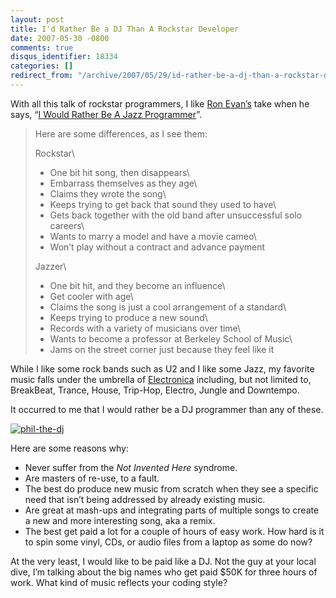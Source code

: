 ```yaml
---
layout: post
title: I'd Rather Be a DJ Than A Rockstar Developer
date: 2007-05-30 -0800
comments: true
disqus_identifier: 18334
categories: []
redirect_from: "/archive/2007/05/29/id-rather-be-a-dj-than-a-rockstar-developer.aspx/"
---
```


With all this talk of rockstar programmers, I like [Ron
Evan’s](http://deadprogrammersociety.blogspot.com/ "Ron Even’s Blog")
take when he says, “[I Would Rather Be A Jazz
Programmer](http://deadprogrammersociety.blogspot.com/2007/05/i-would-rather-be-jazz-programmer.html "Jazz Programmer")”.

> Here are some differences, as I see them:
>
> Rockstar\
> - One bit hit song, then disappears\
> - Embarrass themselves as they age\
> - Claims they wrote the song\
> - Keeps trying to get back that sound they used to have\
> - Gets back together with the old band after unsuccessful solo
> careers\
> - Wants to marry a model and have a movie cameo\
> - Won’t play without a contract and advance payment
>
> Jazzer\
> - One bit hit, and they become an influence\
> - Get cooler with age\
> - Claims the song is just a cool arrangement of a standard\
> - Keeps trying to produce a new sound\
> - Records with a variety of musicians over time\
> - Wants to become a professor at Berkeley School of Music\
> - Jams on the street corner just because they feel like it

While I like some rock bands such as U2 and I like some Jazz, my
favorite music falls under the umbrella of
[Electronica](http://www.di.fm/edmguide/edmguide.html "Ishkur’s Guide to Electronic Music")
including, but not limited to, BreakBeat, Trance, House, Trip-Hop,
Electro, Jungle and Downtempo.

It occurred to me that I would rather be a DJ programmer than any of
these.

[![phil-the-dj](https://haacked.com/images/haacked_com/WindowsLiveWriter/IdRatherBeaDJThanARockstarDeveloper_14654/phil-the-dj_thumb.jpg)](https://haacked.com/images/haacked_com/WindowsLiveWriter/IdRatherBeaDJThanARockstarDeveloper_14654/phil-the-dj.jpg) 

Here are some reasons why:

-   Never suffer from the *Not Invented Here* syndrome.
-   Are masters of re-use, to a fault.
-   The best do produce new music from scratch when they see a specific
    need that isn’t being addressed by already existing music.
-   Are great at mash-ups and integrating parts of multiple songs to
    create a new and more interesting song, aka a remix.
-   The best get paid a lot for a couple of hours of easy work. How hard
    is it to spin some vinyl, CDs, or audio files from a laptop as some
    do now?

At the very least, I would like to be paid like a DJ. Not the guy at
your local dive, I’m talking about the big names who get paid \$50K for
three hours of work. What kind of music reflects your coding style?

